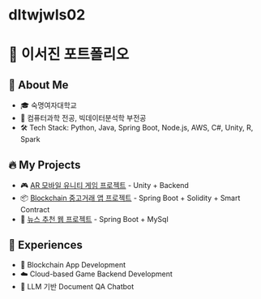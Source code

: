 # dltwjwls02
# 👋 이서진 포트폴리오

## 🚀 About Me
- 🎓 숙명여자대학교
- 🧠 컴퓨터과학 전공, 빅데이터분석학 부전공 
- 🛠️ Tech Stack: Python, Java, Spring Boot, Node.js, AWS, C#, Unity, R, Spark

## 🔥 My Projects
- 🎮 [AR 모바일 유니티 게임 프로젝트](https://github.com/Friends-noonsong) - Unity + Backend
- 📦 [Blockchain 중고거래 앱 프로젝트](https://github.com/Closhare) - Spring Boot + Solidity + Smart Contract
- 🏢 [뉴스 추천 웹 프로젝트](https://github.com/Web4mo/29th_1_WEB4MO_WHATSGOINGON_back) - Spring Boot + MySql

## 💼 Experiences
- 🔗 Blockchain App Development
- ☁️ Cloud-based Game Backend Development
- 🤖 LLM 기반 Document QA Chatbot

